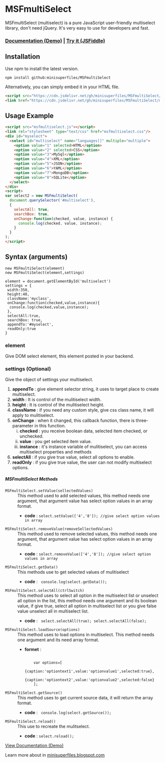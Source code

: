 # MSFmultiSelect
MSFmultiSelect (multiselect) is a pure JavaScript user-friendly multiselect library, don't need jQuery. It's very easy to use for developers and fast.
### [Documentation (Demo)](https://minisuperfiles.blogspot.com/p/documentation.html?project=msfmultiselect) | [Try it (JSFiddle)](http://jsfiddle.net/afabbro/vrVAP/)
## Installation
Use npm to install the latest version.
```
npm install github:minisuperfiles/MSFmultiSelect
```
Alternatively, you can simply embed it in your HTML file.
```html
<script src="https://cdn.jsdelivr.net/gh/minisuperfiles/MSFmultiSelect/msfmultiselect.js"></script>
<link href="https://cdn.jsdelivr.net/gh/minisuperfiles/MSFmultiSelect/msfmultiselect.css" rel="stylesheet"/>
```
## Usage Example
```html
<script src="msfmultiselect.js"></script>
<link rel="stylesheet" type="text/css" href="msfmultiselect.css"/>
<div id="myselect">
  <select id="multiselect" name="languages[]" multiple="multiple">
    <option value="1" selected>HTML</option>
    <option value="2" selected>CSS</option>
    <option value="3">MySql</option>
    <option value="4">XML</option>
    <option value="5">JSON</option>
    <option value="6">YAML</option>
    <option value="7">MongoDB</option>
    <option value="8">SQLite</option>
  </select>
</div>
<script>
var select2 = new MSFmultiSelect(
  document.querySelector('#multiselect'),
  {
    selectAll: true,
    searchBox: true,
    onChange:function(checked, value, instance) {
      console.log(checked, value, instance);
    }
  }
);
</script>
```
## Syntax (arguments)
```
new MSFmultiSelect(element)
new MSFmultiSelect(element,settings)

element = document.getElementById('multiselect')
settings = {
 width:350,
 height:40,
 className:'myclass',
 onChange:function(checked,value,instance){
  console.log(checked,value,instance);
 },
 selectAll:true,
 searchBox: true,
 appendTo:'#myselect',
 readOnly:true
}
```
### element
Give DOM select element, this element posted in your backend.
### settings (Optional)
Give the object of settings your multiselect.
<ol type="1"><li><b>appendTo</b> : give element selector string, it uses to target place to create multiselect.</li>
<li><b>width</b> : It is control of the mulitiselect width.</li>
  <li><b>height</b> :  It is control of the mulitiselect height.</li>
  <li><b>className</b> : if you need any custom style, give css class name, it will apply to mulitiselect.</li>
  <li><b>onChange</b> : when it changed, this callback function, there is three-parameter in this function.<ol type="i"><li><b>checked</b> : you receive boolean data, selected item checked, or unchecked.</li>
  <li><b>value</b> : you get selected item value.</li>
  <li><b>instance</b> : it's instance variable of mulitiselect, you can access multiselect properties and methods</li></ol></li>
  <li><b>selectAll</b> : if you give true value, select all options to enable.</li>
  <li><b>readOnly</b> :  if you give true value, the user can not modify multiselect options.</li></ol>
<h5>MSFmultiSelect Methods</h5><dl>
  <dt><code>MSFmultiSelect.setValue(sellectedValues)</code></dt>
<dd>This method used to add selected values, this method needs one argument, that argument value has select option values in an array format.<ul>
<li><b>code</b> : <code>select.setValue(['4','8']); //give select option values in array</code></li></ul></dd>
<dt><code>MSFmultiSelect.removeValue(removeSellectedValues)</code></dt>
  <dd>This method used to remove selected values, this method needs one argument, that argument value has select option values in an array format.<ul>
<li><b>code</b> : <code>select.removeValue(['4','8']); //give select option values in array</code></li></dd>
<dt><code>MSFmultiSelect.getData()</code></dt>
  <dd>This methods use to get selected values of mulitiselect<ul>
<li><b>code</b> : <code> console.log(select.getData());</code></li></ul></dd>
<dt><code>MSFmultiSelect.selectAll(ctrlSwitch)</code></dt>
  <dd>This method uses to select all option in the multiselect list or unselect all option in the list, this method needs one argument and its boolean value, if give true, select all option in multiselect list or you give false value unselect all in multiselect list.<ul>
<li><b>code</b> : <code> select.selectAll(true); select.selectAll(false);</code></li></ul></dd>
  <dt><code>MSFmultiSelect.loadSource(options)</code></dt>
  <dd>This method uses to load options in multiselect. This method needs one argument and its need array format.<ul>
<li><b>formet</b> : <pre>
<code>
    var options=[
        {caption:'optiontext1',value:'optionvalue1',selected:true},
        {caption:'optiontext2',value:'optionvalue2',selected:false}
    ];</code></pre></li>
</ul></dd><dt><code>MSFmultiSelect.getSource()</code></dt>
<dd>This method uses to get current source data, it will return the array format.<ul>
<li><b>code</b> : <code> console.log(select.getSource());</code></li></ul></dd><dt><code>MSFmultiSelect.reload()</code></dt><dd>This use to recreate the mulitselect.<ul>
<li><b>code</b> : <code>select.reload();</code></li></ul></dd></dl>
<a target="_blank" href="https://minisuperfiles.blogspot.com/p/documentation.html?project=msfmultiselect" >View Documentation (Demo)</a>

<p>Learn more about in <a target="_blank" href="https://minisuperfiles.blogspot.com" >minisuperfiles.blogspot.com</a></p>
